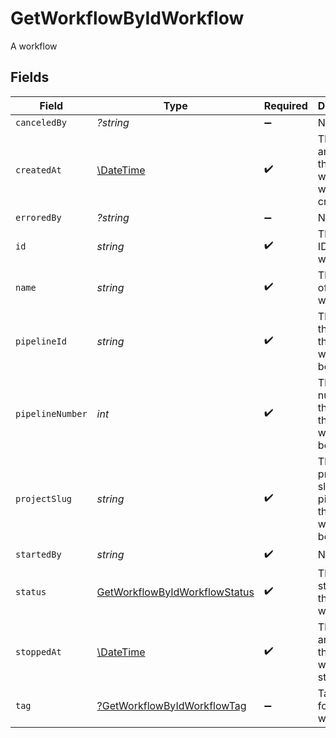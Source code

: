 # GetWorkflowByIdWorkflow

A workflow


## Fields

| Field                                                                                     | Type                                                                                      | Required                                                                                  | Description                                                                               | Example                                                                                   |
| ----------------------------------------------------------------------------------------- | ----------------------------------------------------------------------------------------- | ----------------------------------------------------------------------------------------- | ----------------------------------------------------------------------------------------- | ----------------------------------------------------------------------------------------- |
| `canceledBy`                                                                              | *?string*                                                                                 | :heavy_minus_sign:                                                                        | N/A                                                                                       |                                                                                           |
| `createdAt`                                                                               | [\DateTime](https://www.php.net/manual/en/class.datetime.php)                             | :heavy_check_mark:                                                                        | The date and time the workflow was created.                                               |                                                                                           |
| `erroredBy`                                                                               | *?string*                                                                                 | :heavy_minus_sign:                                                                        | N/A                                                                                       |                                                                                           |
| `id`                                                                                      | *string*                                                                                  | :heavy_check_mark:                                                                        | The unique ID of the workflow.                                                            |                                                                                           |
| `name`                                                                                    | *string*                                                                                  | :heavy_check_mark:                                                                        | The name of the workflow.                                                                 | build-and-test                                                                            |
| `pipelineId`                                                                              | *string*                                                                                  | :heavy_check_mark:                                                                        | The ID of the pipeline this workflow belongs to.                                          | 5034460f-c7c4-4c43-9457-de07e2029e7b                                                      |
| `pipelineNumber`                                                                          | *int*                                                                                     | :heavy_check_mark:                                                                        | The number of the pipeline this workflow belongs to.                                      | 25                                                                                        |
| `projectSlug`                                                                             | *string*                                                                                  | :heavy_check_mark:                                                                        | The project-slug for the pipeline this workflow belongs to.                               | gh/CircleCI-Public/api-preview-docs                                                       |
| `startedBy`                                                                               | *string*                                                                                  | :heavy_check_mark:                                                                        | N/A                                                                                       |                                                                                           |
| `status`                                                                                  | [GetWorkflowByIdWorkflowStatus](../../models/operations/GetWorkflowByIdWorkflowStatus.md) | :heavy_check_mark:                                                                        | The current status of the workflow.                                                       |                                                                                           |
| `stoppedAt`                                                                               | [\DateTime](https://www.php.net/manual/en/class.datetime.php)                             | :heavy_check_mark:                                                                        | The date and time the workflow stopped.                                                   |                                                                                           |
| `tag`                                                                                     | [?GetWorkflowByIdWorkflowTag](../../models/operations/GetWorkflowByIdWorkflowTag.md)      | :heavy_minus_sign:                                                                        | Tag used for the workflow                                                                 | setup                                                                                     |